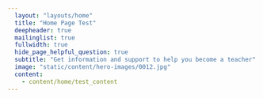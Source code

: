 ```yaml
---
  layout: "layouts/home"
  title: "Home Page Test"
  deepheader: true
  mailinglist: true
  fullwidth: true
  hide_page_helpful_question: true
  subtitle: "Get information and support to help you become a teacher"
  image: "static/content/hero-images/0012.jpg"
  content:
    - content/home/test_content
---
```

